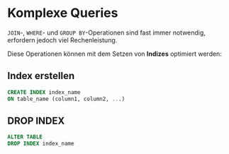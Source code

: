 # Komplexe Queries

`JOIN`-, `WHERE`- und `GROUP BY`-Operationen sind fast immer notwendig, erfordern jedoch viel Rechenleistung.

Diese Operationen können mit dem Setzen von **Indizes** optimiert werden:

## Index erstellen

````SQL
CREATE INDEX index_name
ON table_name (column1, column2, ...)
````

## DROP INDEX

````SQL
ALTER TABLE
DROP INDEX index_name
````

